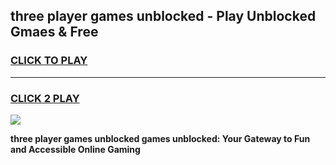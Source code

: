 
## three player games unblocked - Play Unblocked Gmaes & Free
<h3>
<a href="https://news.freeplayer.one?title=three_player_games_unblocked&ref=16F">CLICK TO PLAY</a></h3>
<hr>

<h3>
<a href="https://news.freeplayer.one?title=three_player_games_unblocked&ref=16F">CLICK 2 PLAY</a>
  
</h3>

<a href="https://news.freeplayer.one?title=three_player_games_unblocked&ref=16F/"><img src="https://clearcache.store/games.png"></a>


**three player games unblocked games unblocked: Your Gateway to Fun and Accessible Online Gaming**
